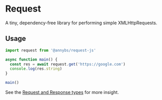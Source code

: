 # Request

A tiny, dependency-free library for performing simple XMLHttpRequests.

## Usage

```ts
import request from '@annybs/request-js'

async function main() {
  const res = await request.get('https://google.com')
  console.log(res.string)
}

main()
```

See the [Request and Response types](./src/types.ts) for more insight.
